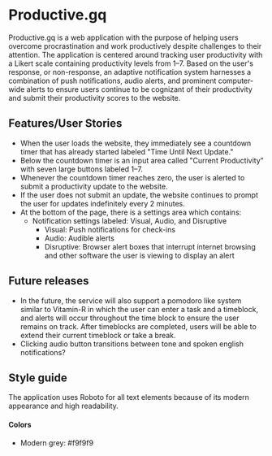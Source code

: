 # Productive.gq

Productive.gq is a web application with the purpose of helping users overcome procrastination and work productively despite challenges to their attention. The application is centered around tracking user productivity with a Likert scale containing productivity levels from 1–7. Based on the user's response, or non-response, an adaptive notification system harnesses a combination of push notifications, audio alerts, and prominent computer-wide alerts to ensure users continue to be cognizant of their productivity and submit their productivity scores to the website.

## Features/User Stories

- When the user loads the website, they immediately see a countdown timer that has already started labeled "Time Until Next Update."
- Below the countdown timer is an input area called "Current Productivity" with seven large buttons labeled 1–7.
- Whenever the countdown timer reaches zero, the user is alerted to submit a productivity update to the website.
- If the user does not submit an update, the website continues to prompt the user for updates indefinitely every 2 minutes.
- At the bottom of the page, there is a settings area which contains:
    - Notification settings labeled: Visual, Audio, and Disruptive
        - Visual: Push notifications for check-ins
        - Audio: Audible alerts
        - Disruptive: Browser alert boxes that interrupt internet browsing and other software the user is viewing to display an alert
                
## Future releases

- In the future, the service will also support a pomodoro like system similar to Vitamin-R in which the user can enter a task and a timeblock, and alerts will occur throughout the time block to ensure the user remains on track. After timeblocks are completed, users will be able to extend their current timeblock or take a break.
- Clicking audio button transitions between tone and spoken english notifications?

## Style guide

The application uses Roboto for all text elements because of its modern appearance and high readability.

#### Colors

- Modern grey: #f9f9f9
